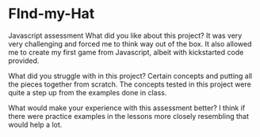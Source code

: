# FInd-my-Hat

Javascript assessment
What did you like about this project?
It was very very challenging and forced me to think way out of the box. It also allowed me to create my first game from Javascript, albeit with kickstarted code provided.


What did you struggle with in this project?
Certain concepts and putting all the pieces together from scratch. The concepts tested in this project were quite a step up from the examples done in class.


What would make your experience with this assessment better?
I think if there were practice examples in the lessons more closely resembling that would help a lot.
